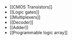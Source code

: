 - [[CMOS Transistors]] 
- [[Logic gates]]
- [[Multiplexers]]
- [[Decoder]]
- [[Adder]]
- [[Programmable logic array]]